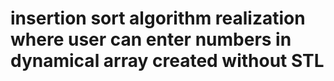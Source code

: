 # insertion sort algorithm realization where user can enter numbers in dynamical array created without STL
